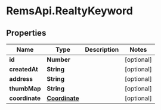 # RemsApi.RealtyKeyword

## Properties
Name | Type | Description | Notes
------------ | ------------- | ------------- | -------------
**id** | **Number** |  | [optional] 
**createdAt** | **String** |  | [optional] 
**address** | **String** |  | [optional] 
**thumbMap** | **String** |  | [optional] 
**coordinate** | [**Coordinate**](Coordinate.md) |  | [optional] 


